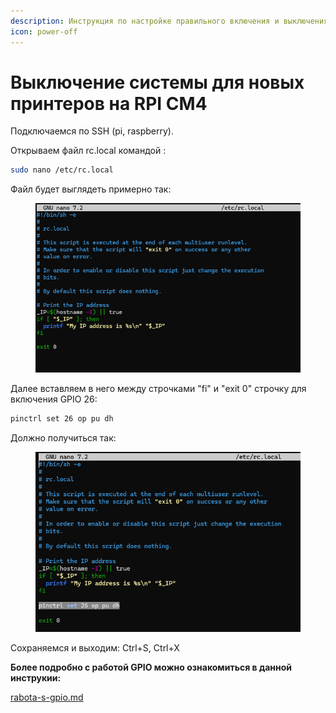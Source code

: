 ```yaml
---
description: Инструкция по настройке правильного включения и выключения RPI CM4
icon: power-off
---
```


# Выключение системы для новых принтеров на RPI CM4

Подключаемся по SSH (pi, raspberry).

Открываем файл rc.local командой :

```bash
sudo nano /etc/rc.local
```

Файл будет выглядеть примерно так:

<figure><img src="../../../.gitbook/assets/изображение (306).png" alt=""><figcaption></figcaption></figure>

Далее вставляем в него между строчками "fi" и "exit 0" строчку для включения GPIO 26:

```bash
pinctrl set 26 op pu dh
```

Должно получиться так:

<figure><img src="../../../.gitbook/assets/изображение (305).png" alt=""><figcaption></figcaption></figure>

Сохраняемся и выходим: Ctrl+S, Ctrl+X

**Более подробно с работой GPIO можно ознакомиться в данной инструкии:**

[rabota-s-gpio.md](rabota-s-gpio.md "mention")


